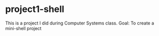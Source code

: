 # project1-shell
This is a project I did during Computer Systems class.
Goal: To create a mini-shell project

